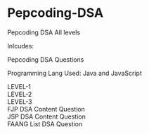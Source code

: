 # Pepcoding-DSA
Pepcoding DSA All levels

Inlcudes:

Pepcoding DSA Questions

Programming Lang Used: Java and JavaScript

LEVEL-1  
LEVEL-2  
LEVEL-3  
FJP DSA Content Question  
JSP DSA Content Question  
FAANG List DSA  Question  

